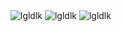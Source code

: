 
<img align=""  src="https://github-readme-stats.vercel.app/api/top-langs/?username=lgldlk&show_icons=true&theme=gotham&locale=cn" alt="lgldlk"/>  

 <img src="https://github-readme-stats.vercel.app/api?username=lgldlk&show_icons=true&theme=gotham&locale=cn" alt="lgldlk" />
    <img src="https://visitor-badge.glitch.me/badge?page_id=lgldlk" alt="lgldlk" />


  

 

